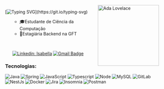 <img align="right" width="200" src="https://stemettes.org/zine/wp-content/uploads/sites/3/2021/08/magicalGirlAda_1_big.gif" title="Ada Lovelace"/>

[![Typing SVG](https://readme-typing-svg.herokuapp.com?font=Fira+Code&pause=2000&color=34F700&width=400&lines=👩🏽‍💻Hi+there,+i'm+Isabella+Suto;)](https://git.io/typing-svg)




<ul>
  
- 🎓Estudante de Ciência da Computação
- 💼Estagiária Backend na GFT

<br>
<br>
<div align="">

[![Linkedin: Isabella](https://img.shields.io/badge/LinkedIn-0077B5?style=flat-square&logo=Linkedin&logoColor=white&link=www.linkedin.com/in/isabella-suto2)](www.linkedin.com/in/isabella-suto2)
[![Gmail Badge](https://img.shields.io/badge/-isa.suto2@gmail.com-4B275F?style=flat-square&logo=Gmail&logoColor=white&link=mailto:SEU-EMAIL)](mailto:isa.suto2@gmail.com)
</div>
</ul>

### Tecnologias:

  ![Java](https://img.shields.io/badge/-Java-007396?style=flat&logo=Java&logoColor=)
  ![Spring](https://img.shields.io/badge/-Spring-6DB33F?style=flat&logo=spring&logoColor=white)
  ![JavaScript](https://img.shields.io/badge/-JavaScript-333333?style=flat&logo=javascript)
   ![Typescript](https://img.shields.io/badge/-TypeScript-007ACC?style=flat&logo=Java&logoColor=007396)
  ![Node](https://img.shields.io/badge/Node.js-43853D?style=flat&logo=node.js&logoColor=white)
   ![MySQL](https://img.shields.io/badge/-MySQL-333333?style=flat&logo=mysql)
  ![GitLab](https://img.shields.io/badge/-GitLab-330F63?style=flat&logo=Flutter)
  ![NestJs](https://img.shields.io/badge/-NestJS-E0234E?style=flat&logo=nestjs&logoColor=white)
  ![Docker](https://img.shields.io/badge/-Docker-333333?style=flat&logo=docker)
  ![Jira](https://img.shields.io/badge/-JIRA-0052CC?style=flat-square&logo=jira)
  ![Insomnia](https://img.shields.io/badge/-Insomnia-4B275F?style=flat&logo=insomnia)
  ![Postman](https://img.shields.io/badge/-Postman-333333?style=flat&logo=postman)
